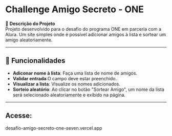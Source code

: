 # Challenge Amigo Secreto - ONE

📝 **Descrição do Projeto**  
Projeto desenvolvido para o desafio do programa ONE em parceria com a Alura. Um site simples onde é possível adicionar amigos à lista e sortear um amigo aleatoriamente.

---

## 🚀 Funcionalidades

- **Adiconar nome à lista**: Faça uma lista de nome de amigos.
- **Validar entrada**:O campo deve estar preenchido.
- **Visualizar a lista**: Visualize os nomes adicionados.
- **Sorteio aleatório**: Ao clicar no botão "Sortear Amigo", um nome da lista será selecionado aleatoriamente e exibido na página.

---

## Acesse: 
desafio-amigo-secreto-one-seven.vercel.app

